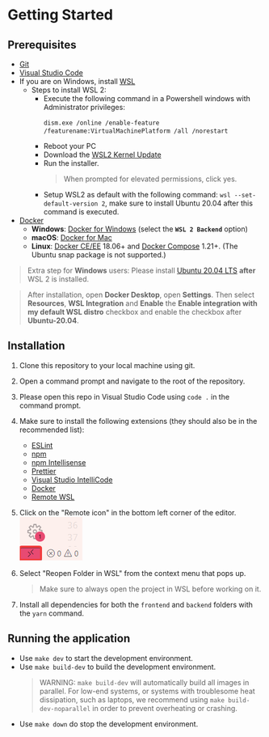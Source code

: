 # Getting Started

## Prerequisites
* [Git](https://git-scm.com/)
* [Visual Studio Code](https://code.visualstudio.com/)
* If you are on Windows, install [WSL](https://docs.microsoft.com/en-us/windows/wsl/install-win10)
  * Steps to install WSL 2:
    * Execute the following command in a Powershell windows with Administrator privileges:
      ```pwsh
      dism.exe /online /enable-feature /featurename:VirtualMachinePlatform /all /norestart
      ```
    * Reboot your PC
    * Download the [WSL2 Kernel Update](https://wslstorestorage.blob.core.windows.net/wslblob/wsl_update_x64.msi)
    * Run the installer.
      > When prompted for elevated permissions, click yes.
    * Setup WSL2 as default with the following command: `wsl --set-default-version 2`, make sure to install Ubuntu 20.04 after this command is executed.
* [Docker](https://www.docker.com/)
  * **Windows**: [Docker for Windows](https://docs.docker.com/desktop/windows/install/) (select the **`WSL 2 Backend`** option)
  * **macOS**: [Docker for Mac](https://docs.docker.com/desktop/mac/install/)
  * **Linux**: [Docker CE/EE](https://docs.docker.com/install/#supported-platforms) 18.06+ and [Docker Compose](https://docs.docker.com/compose/install) 1.21+. (The Ubuntu snap package is not supported.)

> Extra step for **Windows** users:
> Please install [Ubuntu 20.04 LTS](https://www.microsoft.com/en-us/p/ubuntu-2004-lts/9n6svws3rx71) **after** WSL 2 is installed.

> After installation, open **Docker Desktop**, open **Settings**.
> Then select **Resources**, **WSL Integration** and **Enable** the **Enable integration with my default WSL distro** checkbox and enable the checkbox after **Ubuntu-20.04**.

## Installation
1. Clone this repository to your local machine using git.
1. Open a command prompt and navigate to the root of the repository.
1. Please open this repo in Visual Studio Code using `code .` in the command prompt.
1. Make sure to install the following extensions (they should also be in the recommended list):
    * [ESLint](vscode:extension/dbaeumer.vscode-eslint)
    * [npm](vscode:extension/eg2.vscode-npm-script)
    * [npm Intellisense](vscode:extension/christian-kohler.npm-intellisense)
    * [Prettier](vscode:extension/esbenp.prettier-vscode)
    * [Visual Studio IntelliCode](vscode:extension/visualstudioexptteam.vscodeintellicode)
    * [Docker](vscode:extension/ms-azuretools.vscode-docker)
    * [Remote WSL](vscode:extension/ms-vscode-remote.remote-wsl)
1. Click on the "Remote icon" in the bottom left corner of the editor.
![Remote icon](./remote-icon.png)

1. Select "Reopen Folder in WSL" from the context menu that pops up.
    > Make sure to always open the project in WSL before working on it.
1. Install all dependencies for both the `frontend` and `backend` folders with the `yarn` command.

## Running the application
* Use `make dev` to start the development environment.
* Use `make build-dev` to build the development environment.
  > WARNING: `make build-dev` will automatically build all images in parallel. For low-end systems, or systems with troublesome heat dissipation, such as laptops, we recommend using `make build-dev-noparallel` in order to prevent overheating or crashing.
* Use `make down` do stop the development environment.
